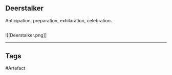 ## Deerstalker
Anticipation, preparation, exhilaration, celebration.
## 
![[Deerstalker.png]]

---
## Tags
#Artefact